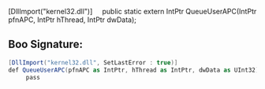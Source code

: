 [DllImport("kernel32.dll")]
    public static extern IntPtr QueueUserAPC(IntPtr pfnAPC, IntPtr hThread, IntPtr dwData);

## Boo Signature:
```cs
[DllImport("kernel32.dll", SetLastError : true)]
def QueueUserAPC(pfnAPC as IntPtr, hThread as IntPtr, dwData as UInt32) as UInt32:
     pass
```
